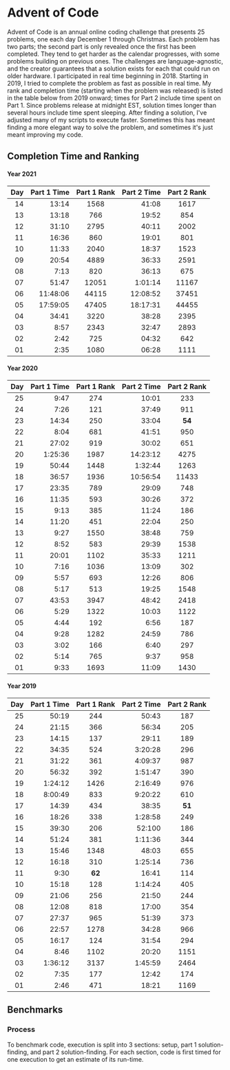 # Advent of Code

Advent of Code is an annual online coding challenge that presents 25 problems, one each day December 1 through Christmas.
Each problem has two parts; the second part is only revealed once the first has been completed.
They tend to get harder as the calendar progresses, with some problems building on previous ones.
The challenges are language-agnostic, and the creator guarantees that a solution exists for each that could run on older hardware.
I participated in real time beginning in 2018.
Starting in 2019, I tried to complete the problem as fast as possible in real time.
My rank and completion time (starting when the problem was released) is listed in the table below from 2019 onward; times for Part 2 include time spent on Part 1.
Since problems release at midnight EST, solution times longer than several hours include time spent sleeping.
After finding a solution, I've adjusted many of my scripts to execute faster.
Sometimes this has meant finding a more elegant way to solve the problem, and sometimes it's just meant improving my code.

## Completion Time and Ranking

#### Year 2021

|Day|Part 1 Time|Part 1 Rank|Part 2 Time|Part 2 Rank|
|---:|---:|:---:|---:|:---:|
|14|13:14|1568|41:08|1617|
|13|13:18|766|19:52|854|
|12|31:10|2795|40:11|2002|
|11|16:36|860|19:01|801|
|10|11:33|2040|18:37|1523|
|09|20:54|4889|36:33|2591|
|08|7:13|820|36:13|675|
|07|51:47|12051|1:01:14|11167|
|06|11:48:06|44115|12:08:52|37451|
|05|17:59:05|47405|18:17:31|44455|
|04|34:41|3220|38:28|2395|
|03|8:57|2343|32:47|2893|
|02|2:42|725|04:32|642|
|01|2:35|1080|06:28|1111|

#### Year 2020

|Day|Part 1 Time|Part 1 Rank|Part 2 Time|Part 2 Rank|
|---:|---:|:---:|---:|:---:|
|25|9:47|274|10:01|233|
|24|7:26|121|37:49|911|
|23|14:34|250|33:04|**54**|
|22|8:04|681|41:51|950|
|21|27:02|919|30:02|651|
|20|1:25:36|1987|14:23:12|4275|
|19|50:44|1448|1:32:44|1263|
|18|36:57|1936|10:56:54|11433|
|17|23:35|789|29:09|748|
|16|11:35|593|30:26|372|
|15|9:13|385|11:24|186|
|14|11:20|451|22:04|250|
|13|9:27|1550|38:48|759|
|12|8:52|583|29:39|1538|
|11|20:01|1102|35:33|1211|
|10|7:16|1036|13:09|302|
|09|5:57|693|12:26|806|
|08|5:17|513|19:25|1548|
|07|43:53|3947|48:42|2418|
|06|5:29|1322|10:03|1122|
|05|4:44|192|6:56|187|
|04|9:28|1282|24:59|786|
|03|3:02|166|6:40|297|
|02|5:14|765|9:37|958|
|01|9:33|1693|11:09|1430|

#### Year 2019

|Day|Part 1 Time|Part 1 Rank|Part 2 Time|Part 2 Rank|
|---:|---:|:---:|---:|:---:|
|25|50:19|244|50:43|187|
|24|21:15|366|56:34|205|
|23|14:15|137|29:11|189|
|22|34:35|524|3:20:28|296|
|21|31:22|361|4:09:37|987|
|20|56:32|392|1:51:47|390|
|19|1:24:12|1426|2:16:49|976|
|18|8:00:49|833|9:20:22|610|
|17|14:39|434|38:35|**51**|
|16|18:26|338|1:28:58|249|
|15|39:30|206|52:100|186|
|14|51:24|381|1:11:36|344|
|13|15:46|1348|48:03|655|
|12|16:18|310|1:25:14|736|
|11|9:30|**62**|16:41|114|
|10|15:18|128|1:14:24|405|
|09|21:06|256|21:50|244|
|08|12:08|818|17:00|354|
|07|27:37|965|51:39|373|
|06|22:57|1278|34:28|966|
|05|16:17|124|31:54|294|
|04|8:46|1102|20:20|1151|
|03|1:36:12|3137|1:45:59|2464|
|02|7:35|177|12:42|174|
|01|2:46|471|18:21|1169|

## Benchmarks

### Process

To benchmark code, execution is split into 3 sections: setup, part 1 solution-finding, and part 2 solution-finding. For each section, code is first timed for one execution to get an estimate of its run-time.
